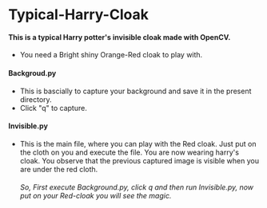 # Typical-Harry-Cloak
#### This is a typical Harry potter's invisible cloak made with OpenCV.
- You need a Bright shiny Orange-Red cloak to play with.

#### Backgroud.py
 - This is bascially to capture your background and save it in the present directory.
 - Click "q" to capture.
#### Invisible.py
 - This is the main file, where you can play with the Red cloak.
   Just put on the cloth on you and execute the file. You are now wearing harry's cloak.
   You observe that the previous captured image is visible when you are under the red cloth.
   
   ###### So, First execute Background.py, click q and then run Invisible.py, now put on your Red-cloak you will see the magic.
   
   
